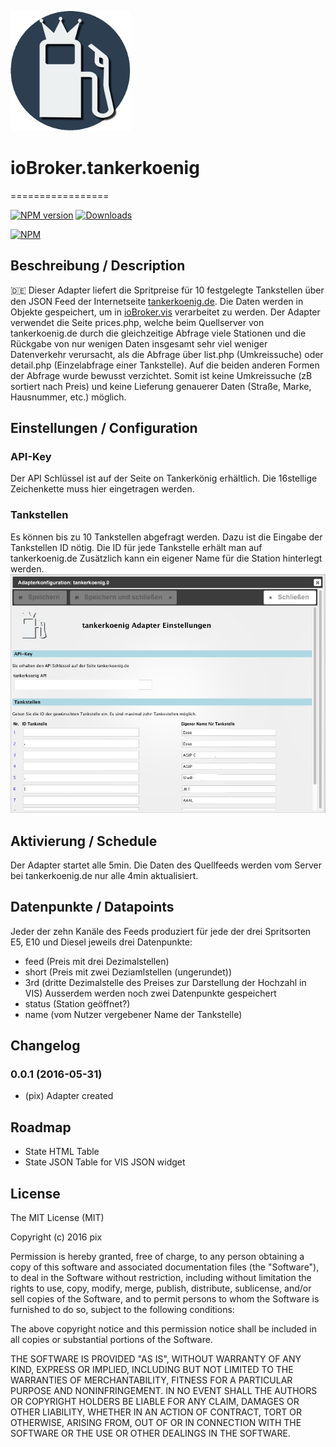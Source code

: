 ![Logo](admin/tankerkoenig.png)
# ioBroker.tankerkoenig
=================

[![NPM version](http://img.shields.io/npm/v/iobroker.tankerkoenig.svg)](https://www.npmjs.com/package/iobroker.tankerkoenig)
[![Downloads](https://img.shields.io/npm/dm/iobroker.tankerkoenig.svg)](https://www.npmjs.com/package/iobroker.tankerkoenig)


[![NPM](https://nodei.co/npm/iobroker.tankerkoenig.png?downloads=true)](https://nodei.co/npm/iobroker.tankerkoenig/)

## Beschreibung / Description
:de: Dieser Adapter liefert die Spritpreise für 10 festgelegte Tankstellen über den JSON Feed der Internetseite [tankerkoenig.de](https://creativecommons.tankerkoenig.de/#about). Die Daten werden in Objekte gespeichert, um in [ioBroker.vis](https://github.com/ioBroker/ioBroker.vis) verarbeitet zu werden.
Der Adapter verwendet die Seite prices.php, welche beim Quellserver von tankerkoenig.de durch die gleichzeitige Abfrage viele Stationen und die Rückgabe von nur wenigen Daten insgesamt sehr viel weniger Datenverkehr verursacht, als die Abfrage über list.php (Umkreissuche) oder detail.php (Einzelabfrage einer Tankstelle). Auf die beiden anderen Formen der Abfrage wurde bewusst verzichtet. Somit ist keine Umkreissuche (zB sortiert nach Preis) und keine Lieferung genauerer Daten (Straße, Marke, Hausnummer, etc.) möglich.

## Einstellungen / Configuration
### API-Key
Der API Schlüssel ist auf der Seite on Tankerkönig erhältlich. Die 16stellige Zeichenkette muss hier eingetragen werden.

### Tankstellen
Es können bis zu 10 Tankstellen abgefragt werden. Dazu ist die Eingabe der Tankstellen ID nötig. Die ID für jede Tankstelle erhält man auf tankerkoenig.de
Zusätzlich kann ein eigener Name für die Station hinterlegt werden.
![alt text](img/tankerkoenigSettingScreenshot.jpg "Screenshot Settings")

## Aktivierung / Schedule
Der Adapter startet alle 5min. Die Daten des Quellfeeds werden vom Server bei tankerkoenig.de nur alle 4min aktualisiert.

##  Datenpunkte / Datapoints
Jeder der zehn Kanäle des Feeds produziert für jede der drei Spritsorten E5, E10 und Diesel jeweils drei Datenpunkte:
* feed (Preis mit drei Dezimalstellen)
* short (Preis mit zwei Deziamlstellen (ungerundet))
* 3rd (dritte Dezimalstelle des Preises zur Darstellung der Hochzahl in VIS)
Ausserdem werden noch zwei Datenpunkte gespeichert
* status (Station geöffnet?)
* name (vom Nutzer vergebener Name der Tankstelle)

## Changelog
### 0.0.1 (2016-05-31)
* (pix) Adapter created

## Roadmap
* State HTML Table 
* State JSON Table for VIS JSON widget


## License

The MIT License (MIT)

Copyright (c) 2016 pix

Permission is hereby granted, free of charge, to any person obtaining a copy
of this software and associated documentation files (the "Software"), to deal
in the Software without restriction, including without limitation the rights
to use, copy, modify, merge, publish, distribute, sublicense, and/or sell
copies of the Software, and to permit persons to whom the Software is
furnished to do so, subject to the following conditions:

The above copyright notice and this permission notice shall be included in all
copies or substantial portions of the Software.

THE SOFTWARE IS PROVIDED "AS IS", WITHOUT WARRANTY OF ANY KIND, EXPRESS OR
IMPLIED, INCLUDING BUT NOT LIMITED TO THE WARRANTIES OF MERCHANTABILITY,
FITNESS FOR A PARTICULAR PURPOSE AND NONINFRINGEMENT. IN NO EVENT SHALL THE
AUTHORS OR COPYRIGHT HOLDERS BE LIABLE FOR ANY CLAIM, DAMAGES OR OTHER
LIABILITY, WHETHER IN AN ACTION OF CONTRACT, TORT OR OTHERWISE, ARISING FROM,
OUT OF OR IN CONNECTION WITH THE SOFTWARE OR THE USE OR OTHER DEALINGS IN THE
SOFTWARE.
